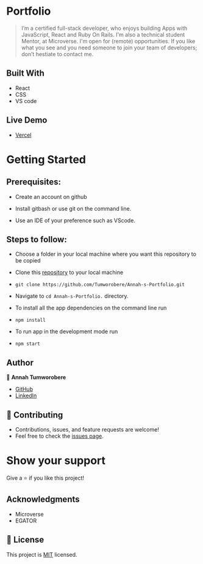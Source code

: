 # Portfolio
> I’m a certified full-stack developer, who enjoys building Apps with JavaScript, React and Ruby On Rails. I'm also a technical student Mentor, at Microverse. I'm open for (remote) opportunities. If you like what you see and you need someone to join your team of developers; don’t hestiate to contact me.

## Built With

- React
- CSS
- VS code

## Live Demo

- [Vercel](https://deploy-preview-10--inquisitive-alfajores-62a1cd.netlify.app/)

# Getting Started
## Prerequisites:

- Create an account on github

- Install gitbash or use git on the command line.

- Use an IDE of your preference such as VScode.

## Steps to follow:

- Choose a folder in your local machine where you want this repository to be copied


- Clone this [repository](https://github.com/Tumworobere/Annah-s-Portfolio) to your local machine 
- ```
  git clone https://github.com/Tumworobere/Annah-s-Portfolio.git
  ```

- Navigate to `cd Annah-s-Portfolio.`  directory.

- To install all the app dependencies on the command line run
- ```
  npm install
  ``` 
- To run app in the development mode run 
- ```
  npm start
  ```

## Author

:woman: **Annah Tumworobere**

- [GitHub](https://github.com/Tumworobere)
- [LinkedIn](https://www.linkedin.com/in/annah-tumworobere/)

## 🤝 Contributing
- Contributions, issues, and feature requests are welcome!
- Feel free to check the [issues page](https://github.com/Tumworobere/Annah-s-Portfolio/issues).

# Show your support
Give a ⭐ if you like this project!

## Acknowledgments
- Microverse
- EGATOR

## 📝 License

This project is [MIT](./MIT.md) licensed.
